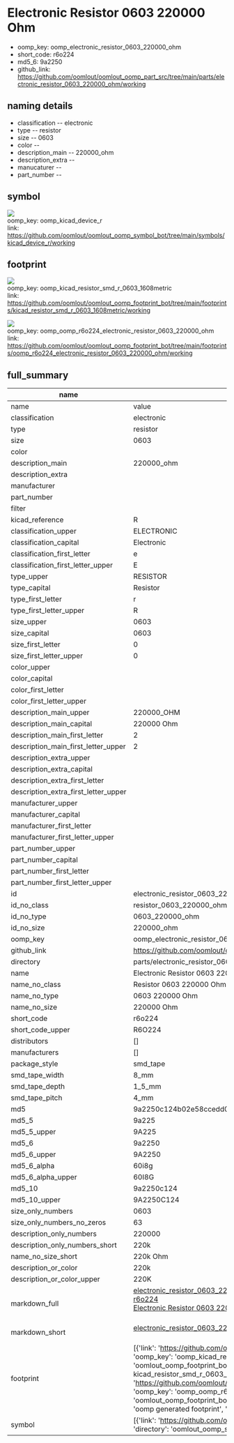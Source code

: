 # Electronic Resistor 0603 220000 Ohm

  
* oomp_key: oomp_electronic_resistor_0603_220000_ohm 
* short_code: r6o224
* md5_6: 9a2250  
* github_link: https://github.com/oomlout/oomlout_oomp_part_src/tree/main/parts/electronic_resistor_0603_220000_ohm/working  
## naming details
* classification -- electronic
* type -- resistor
* size -- 0603
* color -- 
* description_main -- 220000_ohm
* description_extra -- 
* manucaturer -- 
* part_number -- 



## symbol

![](symbol/{index}/working/working_600.png)  
oomp_key: oomp_kicad_device_r  
link: https://github.com/oomlout/oomlout_oomp_symbol_bot/tree/main/symbols/kicad_device_r/working  

## footprint

![](footprint/{index}/working/working_600.png)  
oomp_key: oomp_kicad_resistor_smd_r_0603_1608metric  
link: https://github.com/oomlout/oomlout_oomp_footprint_bot/tree/main/footprints/kicad_resistor_smd_r_0603_1608metric/working  

![](footprint/{index}/working/working_600.png)  
oomp_key: oomp_oomp_r6o224_electronic_resistor_0603_220000_ohm  
link: https://github.com/oomlout/oomlout_oomp_footprint_bot/tree/main/footprints/oomp_r6o224_electronic_resistor_0603_220000_ohm/working  

## full_summary
| name | value | 
| --- | --- | 
| name | value | 
| classification | electronic | 
| type | resistor | 
| size | 0603 | 
| color |  | 
| description_main | 220000_ohm | 
| description_extra |  | 
| manufacturer |  | 
| part_number |  | 
| filter |  | 
| kicad_reference | R | 
| classification_upper | ELECTRONIC | 
| classification_capital | Electronic | 
| classification_first_letter | e | 
| classification_first_letter_upper | E | 
| type_upper | RESISTOR | 
| type_capital | Resistor | 
| type_first_letter | r | 
| type_first_letter_upper | R | 
| size_upper | 0603 | 
| size_capital | 0603 | 
| size_first_letter | 0 | 
| size_first_letter_upper | 0 | 
| color_upper |  | 
| color_capital |  | 
| color_first_letter |  | 
| color_first_letter_upper |  | 
| description_main_upper | 220000_OHM | 
| description_main_capital | 220000 Ohm | 
| description_main_first_letter | 2 | 
| description_main_first_letter_upper | 2 | 
| description_extra_upper |  | 
| description_extra_capital |  | 
| description_extra_first_letter |  | 
| description_extra_first_letter_upper |  | 
| manufacturer_upper |  | 
| manufacturer_capital |  | 
| manufacturer_first_letter |  | 
| manufacturer_first_letter_upper |  | 
| part_number_upper |  | 
| part_number_capital |  | 
| part_number_first_letter |  | 
| part_number_first_letter_upper |  | 
| id | electronic_resistor_0603_220000_ohm | 
| id_no_class | resistor_0603_220000_ohm | 
| id_no_type | 0603_220000_ohm | 
| id_no_size | 220000_ohm | 
| oomp_key | oomp_electronic_resistor_0603_220000_ohm | 
| github_link | https://github.com/oomlout/oomlout_oomp_part_src/tree/main/parts/electronic_resistor_0603_220000_ohm/working | 
| directory | parts/electronic_resistor_0603_220000_ohm | 
| name | Electronic Resistor 0603 220000 Ohm | 
| name_no_class | Resistor 0603 220000 Ohm | 
| name_no_type | 0603 220000 Ohm | 
| name_no_size | 220000 Ohm | 
| short_code | r6o224 | 
| short_code_upper | R6O224 | 
| distributors | [] | 
| manufacturers | [] | 
| package_style | smd_tape | 
| smd_tape_width | 8_mm | 
| smd_tape_depth | 1_5_mm | 
| smd_tape_pitch | 4_mm | 
| md5 | 9a2250c124b02e58ccedd002f66a6f08 | 
| md5_5 | 9a225 | 
| md5_5_upper | 9A225 | 
| md5_6 | 9a2250 | 
| md5_6_upper | 9A2250 | 
| md5_6_alpha | 60i8g | 
| md5_6_alpha_upper | 60I8G | 
| md5_10 | 9a2250c124 | 
| md5_10_upper | 9A2250C124 | 
| size_only_numbers | 0603 | 
| size_only_numbers_no_zeros | 63 | 
| description_only_numbers | 220000 | 
| description_only_numbers_short | 220k | 
| name_no_size_short | 220k Ohm | 
| description_or_color | 220k | 
| description_or_color_upper | 220K | 
| markdown_full | [electronic_resistor_0603_220000_ohm](https://github.com/oomlout/oomlout_oomp_part_src/tree/main/parts/electronic_resistor_0603_220000_ohm/working)<br>[r6o224](https://github.com/oomlout/oomlout_oomp_part_src/tree/main/parts/electronic_resistor_0603_220000_ohm/working)<br>[Electronic Resistor 0603 220000 Ohm](https://github.com/oomlout/oomlout_oomp_part_src/tree/main/parts/electronic_resistor_0603_220000_ohm/working)<br><br> | 
| markdown_short | [electronic_resistor_0603_220000_ohm](https://github.com/oomlout/oomlout_oomp_part_src/tree/main/parts/electronic_resistor_0603_220000_ohm/working)<br><br> | 
| footprint | [{'link': 'https://github.com/oomlout/oomlout_oomp_footprint_bot/tree/main/foootprntss/kicad_resistor_smd_r_0603_1608metric', 'oomp_key': 'oomp_kicad_resistor_smd_r_0603_1608metric', 'directory': 'oomlout_oomp_footprint_bot/footprints/kicad_resistor_smd_r_0603_1608metric//working/working.kicad_mod', 'note': 'source footprint kicad_resistor_smd_r_0603_1608metric', 'index': 0}, {'link': 'https://github.com/oomlout/oomlout_oomp_footprint_bot/tree/main/foootprntss/oomp_r6o224_electronic_resistor_0603_220000_ohm', 'oomp_key': 'oomp_oomp_r6o224_electronic_resistor_0603_220000_ohm', 'directory': 'oomlout_oomp_footprint_bot/footprints/oomp_r6o224_electronic_resistor_0603_220000_ohm//working/working.kicad_mod', 'note': 'oomp generated footprint', 'index': 1}] | 
| symbol | [{'link': 'https://github.com/oomlout/oomlout_oomp_symbol_bot/tree/main/symbols/kicad_device_r', 'oomp_key': 'oomp_kicad_device_r', 'directory': 'oomlout_oomp_symbol_bot/symbols/kicad_device_r//working/working.kicad_sym', 'index': 0}] | 
